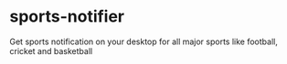 # sports-notifier
Get sports notification on your desktop for all major sports like football, cricket and basketball
